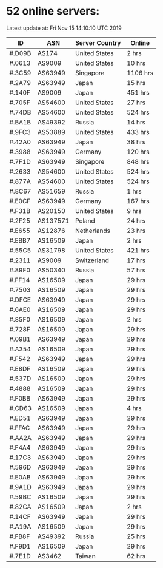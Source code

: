 # 52 online servers:

Latest update at: Fri Nov 15 14:10:10 UTC 2019

| ID | ASN | Server Country | Online |
| -- | --- | -------------- | ------ |
| #.D09B | AS174 | United States | 2 hrs |
| #.0613 | AS9009 | United States | 10 hrs |
| #.3C59 | AS63949 | Singapore | 1106 hrs |
| #.2A79 | AS63949 | Japan | 15 hrs |
| #.140F | AS9009 | Japan | 451 hrs |
| #.705F | AS54600 | United States | 27 hrs |
| #.74DB | AS54600 | United States | 524 hrs |
| #.BA1B | AS49392 | Russia | 14 hrs |
| #.9FC3 | AS53889 | United States | 433 hrs |
| #.42A0 | AS63949 | Japan | 38 hrs |
| #.3988 | AS63949 | Germany | 120 hrs |
| #.7F1D | AS63949 | Singapore | 848 hrs |
| #.2633 | AS54600 | United States | 524 hrs |
| #.877A | AS54600 | United States | 524 hrs |
| #.8C67 | AS51659 | Russia | 1 hrs |
| #.E0CF | AS63949 | Germany | 167 hrs |
| #.F31B | AS20150 | United States | 9 hrs |
| #.2F25 | AS137571 | Poland | 24 hrs |
| #.E655 | AS12876 | Netherlands | 23 hrs |
| #.EBB7 | AS16509 | Japan | 2 hrs |
| #.55C5 | AS31798 | United States | 421 hrs |
| #.2311 | AS9009 | Switzerland | 17 hrs |
| #.89F0 | AS50340 | Russia | 57 hrs |
| #.FF14 | AS16509 | Japan | 29 hrs |
| #.7503 | AS16509 | Japan | 29 hrs |
| #.DFCE | AS63949 | Japan | 29 hrs |
| #.6AE0 | AS16509 | Japan | 29 hrs |
| #.85F0 | AS16509 | Japan | 2 hrs |
| #.728F | AS16509 | Japan | 29 hrs |
| #.09B1 | AS63949 | Japan | 29 hrs |
| #.A354 | AS16509 | Japan | 29 hrs |
| #.F542 | AS63949 | Japan | 29 hrs |
| #.E8DF | AS16509 | Japan | 29 hrs |
| #.537D | AS16509 | Japan | 29 hrs |
| #.4888 | AS16509 | Japan | 29 hrs |
| #.F0BB | AS63949 | Japan | 29 hrs |
| #.CD63 | AS16509 | Japan | 4 hrs |
| #.ED51 | AS63949 | Japan | 29 hrs |
| #.FFAC | AS63949 | Japan | 29 hrs |
| #.AA2A | AS63949 | Japan | 29 hrs |
| #.F4A4 | AS63949 | Japan | 29 hrs |
| #.17C3 | AS63949 | Japan | 29 hrs |
| #.596D | AS63949 | Japan | 29 hrs |
| #.E0AB | AS63949 | Japan | 29 hrs |
| #.9A1D | AS63949 | Japan | 29 hrs |
| #.59BC | AS16509 | Japan | 29 hrs |
| #.82CA | AS16509 | Japan | 2 hrs |
| #.14CF | AS63949 | Japan | 29 hrs |
| #.A19A | AS16509 | Japan | 29 hrs |
| #.FB8F | AS49392 | Russia | 25 hrs |
| #.F9D1 | AS16509 | Japan | 29 hrs |
| #.7E1D | AS3462 | Taiwan | 62 hrs |

